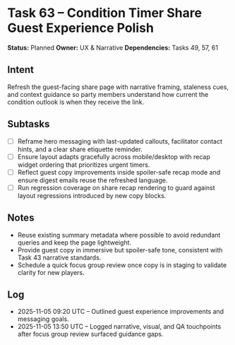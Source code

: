 # Task 63 – Condition Timer Share Guest Experience Polish

**Status:** Planned
**Owner:** UX & Narrative
**Dependencies:** Tasks 49, 57, 61

## Intent
Refresh the guest-facing share page with narrative framing, staleness cues, and context guidance so party members understand how current the condition outlook is when they receive the link.

## Subtasks
- [ ] Reframe hero messaging with last-updated callouts, facilitator contact hints, and a clear share etiquette reminder.
- [ ] Ensure layout adapts gracefully across mobile/desktop with recap widget ordering that prioritizes urgent timers.
- [ ] Reflect guest copy improvements inside spoiler-safe recap mode and ensure digest emails reuse the refreshed language.
- [ ] Run regression coverage on share recap rendering to guard against layout regressions introduced by new copy blocks.

## Notes
- Reuse existing summary metadata where possible to avoid redundant queries and keep the page lightweight.
- Provide guest copy in immersive but spoiler-safe tone, consistent with Task 43 narrative standards.
- Schedule a quick focus group review once copy is in staging to validate clarity for new players.

## Log
- 2025-11-05 09:20 UTC – Outlined guest experience improvements and messaging goals.
- 2025-11-05 13:50 UTC – Logged narrative, visual, and QA touchpoints after focus group review surfaced guidance gaps.
